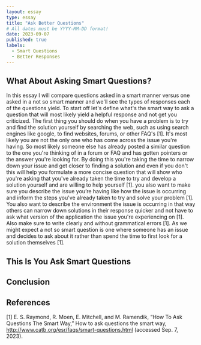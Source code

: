 ```yaml
---
layout: essay
type: essay
title: "Ask Better Questions"
# All dates must be YYYY-MM-DD format!
date: 2023-09-07
published: true
labels:
  - Smart Questions
  - Better Responses
---
```


## What About Asking Smart Questions?

  In this essay I will compare questions asked in a smart manner versus one asked in a not so smart manner and we'll see the types of responses each of the questions yield. To start off let's define what's the smart way to ask a question that will most likely yield a helpful response and not get you criticized. The first thing you should do when you have a problem is to try and find the solution yourself by searching the web, such as using search engines like google, to find websites, forums, or other FAQ's [1]. It's most likely you are not the only one who has come across the issue you're having. So most likely someone else has already posted a similar question to the one you're thinking of in a forum or FAQ and has gotten pointers or the answer you're looking for. By doing this you're taking the time to narrow down your issue and get closer to finding a solution and even if you don't this will help you formulate a more concise question that will show who you're asking that you've already taken the time to try and develop a solution yourself and are willing to help yourself [1]. you also want to make sure you describe the issue you’re having like how the issue is occurring and inform the steps you've already taken to try and solve your problem [1]. You also want to describe the environment the issue is occurring in that way others can narrow down solutions in their response quicker and not have to ask what version of the application the issue you're experiencing on [1]. Also make sure to write clearly and without grammatical errors [1]. As we might expect a not so smart question is one where someone has an issue and decides to ask about it rather than spend the time to first look for a solution themselves [1].

## This Is You Ask Smart Questions

  

## Conclusion

  

## References

[1] E. S. Raymond, R. Moen, E. Mitchell, and M. Ramendik, “How To Ask Questions The Smart Way,” How to ask questions the smart way, http://www.catb.org/esr/faqs/smart-questions.html (accessed Sep. 7, 2023). 
